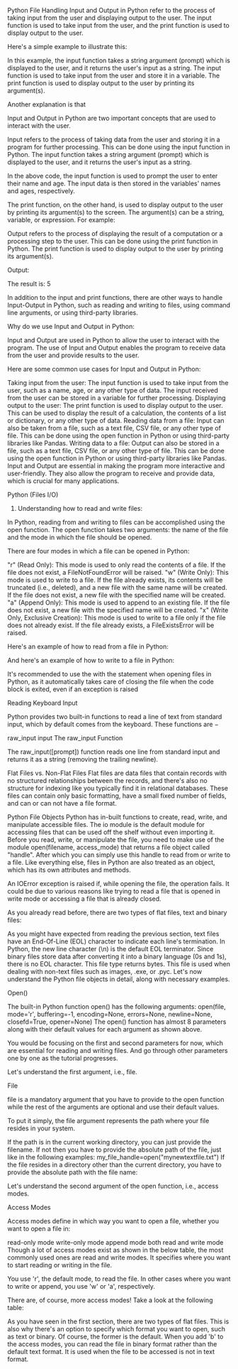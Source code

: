 Python File Handling
Input and Output in Python refer to the process of taking input from the user and displaying output to the user. The input function is used to take input from the user, and the print function is used to display output to the user.



Here's a simple example to illustrate this: 





In this example, the input function takes a string argument (prompt) which is displayed to the user, and it returns the user's input as a string. The input function is used to take input from the user and store it in a variable. The print function is used to display output to the user by printing its argument(s).

Another explanation is that



Input and Output in Python are two important concepts that are used to interact with the user.

Input refers to the process of taking data from the user and storing it in a program for further processing. This can be done using the input function in Python. The input function takes a string argument (prompt) which is displayed to the user, and it returns the user's input as a string.







In the above code, the input function is used to prompt the user to enter their name and age. The input data is then stored in the variables' names and ages, respectively.



The print function, on the other hand, is used to display output to the user by printing its argument(s) to the screen. The argument(s) can be a string, variable, or expression. For example:





Output refers to the process of displaying the result of a computation or a processing step to the user. This can be done using the print function in Python. The print function is used to display output to the user by printing its argument(s).







Output:

The result is: 5



In addition to the input and print functions, there are other ways to handle Input-Output in Python, such as reading and writing to files, using command line arguments, or using third-party libraries.



Why do we use Input and Output in Python:



Input and Output are used in Python to allow the user to interact with the program. The use of Input and Output enables the program to receive data from the user and provide results to the user.

Here are some common use cases for Input and Output in Python:

Taking input from the user: The input function is used to take input from the user, such as a name, age, or any other type of data. The input received from the user can be stored in a variable for further processing.
Displaying output to the user: The print function is used to display output to the user. This can be used to display the result of a calculation, the contents of a list or dictionary, or any other type of data.
Reading data from a file: Input can also be taken from a file, such as a text file, CSV file, or any other type of file. This can be done using the open function in Python or using third-party libraries like Pandas.
Writing data to a file: Output can also be stored in a file, such as a text file, CSV file, or any other type of file. This can be done using the open function in Python or using third-party libraries like Pandas.
Input and Output are essential in making the program more interactive and user-friendly. They also allow the program to receive and provide data, which is crucial for many applications.



Python (Files I/O)
1. Understanding how to read and write files:

In Python, reading from and writing to files can be accomplished using the open function. The open function takes two arguments: the name of the file and the mode in which the file should be opened.

There are four modes in which a file can be opened in Python:

"r" (Read Only): This mode is used to only read the contents of a file. If the file does not exist, a FileNotFoundError will be raised.
"w" (Write Only): This mode is used to write to a file. If the file already exists, its contents will be truncated (i.e., deleted), and a new file with the same name will be created. If the file does not exist, a new file with the specified name will be created.
"a" (Append Only): This mode is used to append to an existing file. If the file does not exist, a new file with the specified name will be created.
"x" (Write Only, Exclusive Creation): This mode is used to write to a file only if the file does not already exist. If the file already exists, a FileExistsError will be raised.


Here's an example of how to read from a file in Python:





And here's an example of how to write to a file in Python:





It's recommended to use the with the statement when opening files in Python, as it automatically takes care of closing the file when the code block is exited, even if an exception is raised

 

Reading Keyboard Input

Python provides two built-in functions to read a line of text from standard input, which by default comes from the keyboard. These functions are −

raw_input
input
The raw_input Function

The raw_input([prompt]) function reads one line from standard input and returns it as a string (removing the trailing newline).



Flat Files vs. Non-Flat Files
Flat files are data files that contain records with no structured relationships between the records, and there's also no structure for indexing like you typically find it in relational databases. These files can contain only basic formatting, have a small fixed number of fields, and can or can not have a file format.





Python File Objects
Python has in-built functions to create, read, write, and manipulate accessible files. The io module is the default module for accessing files that can be used off the shelf without even importing it. Before you read, write, or manipulate the file, you need to make use of the module open(filename, access_mode) that returns a file object called "handle". After which you can simply use this handle to read from or write to a file. Like everything else, files in Python are also treated as an object, which has its own attributes and methods.

An IOError exception is raised if, while opening the file, the operation fails. It could be due to various reasons like trying to read a file that is opened in write mode or accessing a file that is already closed.

As you already read before, there are two types of flat files, text and binary files:

As you might have expected from reading the previous section, text files have an End-Of-Line (EOL) character to indicate each line's termination. In Python, the new line character (\n) is the default EOL terminator.
Since binary files store data after converting it into a binary language (0s and 1s), there is no EOL character. This file type returns bytes. This file is used when dealing with non-text files such as images, .exe, or .pyc.
Let's now understand the Python file objects in detail, along with necessary examples.



Open()

The built-in Python function open() has the following arguments: open(file, mode='r', buffering=-1, encoding=None, errors=None, newline=None, closefd=True, opener=None) The open() function has almost 8 parameters along with their default values for each argument as shown above.

You would be focusing on the first and second parameters for now, which are essential for reading and writing files. And go through other parameters one by one as the tutorial progresses.

Let's understand the first argument, i.e., file.



File

file is a mandatory argument that you have to provide to the open function while the rest of the arguments are optional and use their default values.

To put it simply, the file argument represents the path where your file resides in your system.

If the path is in the current working directory, you can just provide the filename. If not then you have to provide the absolute path of the file, just like in the following examples: my_file_handle=open("mynewtextfile.txt") If the file resides in a directory other than the current directory, you have to provide the absolute path with the file name:







Let's understand the second argument of the open function, i.e., access modes.



Access Modes



Access modes define in which way you want to open a file, whether you want to open a file in:

read-only mode
write-only mode
append mode
both read and write mode
Though a lot of access modes exist as shown in the below table, the most commonly used ones are read and write modes. It specifies where you want to start reading or writing in the file.

You use 'r', the default mode, to read the file. In other cases where you want to write or append, you use 'w' or 'a', respectively.

There are, of course, more access modes! Take a look at the following table:





As you have seen in the first section, there are two types of flat files. This is also why there's an option to specify which format you want to open, such as text or binary. Of course, the former is the default. When you add 'b' to the access modes, you can read the file in binary format rather than the default text format. It is used when the file to be accessed is not in text format.
